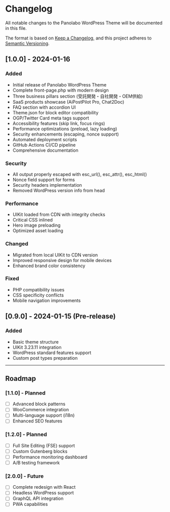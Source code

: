 # Changelog

All notable changes to the Panolabo WordPress Theme will be documented in this file.

The format is based on [Keep a Changelog](https://keepachangelog.com/en/1.0.0/),
and this project adheres to [Semantic Versioning](https://semver.org/spec/v2.0.0.html).

## [1.0.0] - 2024-01-16

### Added
- Initial release of Panolabo WordPress Theme
- Complete front-page.php with modern design
- Three business pillars section (受託開発・自社開発・OEM供給)
- SaaS products showcase (AiPostPilot Pro, Chat2Doc)
- FAQ section with accordion UI
- Theme.json for block editor compatibility
- OGP/Twitter Card meta tags support
- Accessibility features (skip link, focus rings)
- Performance optimizations (preload, lazy loading)
- Security enhancements (escaping, nonce support)
- Automated deployment scripts
- GitHub Actions CI/CD pipeline
- Comprehensive documentation

### Security
- All output properly escaped with esc_url(), esc_attr(), esc_html()
- Nonce field support for forms
- Security headers implementation
- Removed WordPress version info from head

### Performance
- UIKit loaded from CDN with integrity checks
- Critical CSS inlined
- Hero image preloading
- Optimized asset loading

### Changed
- Migrated from local UIKit to CDN version
- Improved responsive design for mobile devices
- Enhanced brand color consistency

### Fixed
- PHP compatibility issues
- CSS specificity conflicts
- Mobile navigation improvements

## [0.9.0] - 2024-01-15 (Pre-release)

### Added
- Basic theme structure
- UIKit 3.23.11 integration
- WordPress standard features support
- Custom post types preparation

---

## Roadmap

### [1.1.0] - Planned
- [ ] Advanced block patterns
- [ ] WooCommerce integration
- [ ] Multi-language support (i18n)
- [ ] Enhanced SEO features

### [1.2.0] - Planned
- [ ] Full Site Editing (FSE) support
- [ ] Custom Gutenberg blocks
- [ ] Performance monitoring dashboard
- [ ] A/B testing framework

### [2.0.0] - Future
- [ ] Complete redesign with React
- [ ] Headless WordPress support
- [ ] GraphQL API integration
- [ ] PWA capabilities